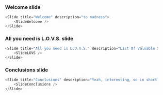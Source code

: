### Welcome slide ###

```js
<Slide title="Welcome" description="to madness">
    <SlideWelcome />
</Slide>
```

### All you need is L.O.V.S. slide ###

```js
<Slide title="All you need is L.O.V.S." description="List Of Valuable Suggestions">
    <SlideLOVS />
</Slide>
```

### Conclusions slide ###

```js
<Slide title="Conclusions" description="Yeah, interesting, so in short?">
    <SlideConclusions />
</Slide>
```
